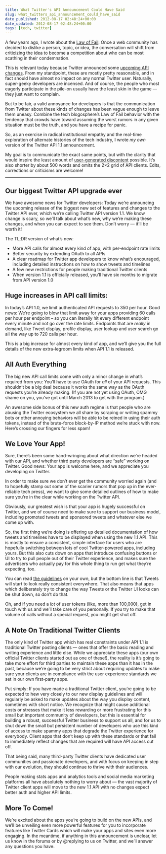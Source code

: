 ```yaml
---
title: What Twitter's API Announcement Could Have Said
slug: what_twitters_api_announcement_could_have_said
date_published: 2012-08-17 02:48:24+00:00
date_updated: 2012-08-17 02:48:24+00:00
tags: [tech, twitter]
---
```

A few years ago, I wrote about the [Law of Fail](/2009/06/the-end-of-fail): Once a web community has decided to dislike a person, topic, or idea, the conversation will shift from criticizing the idea to become a competition about who can be most scathing in their condemnation.

This is relevant today because Twitter announced some [upcoming API changes](https://dev.twitter.com/blog/changes-coming-to-twitter-api). From my standpoint, these are mostly pretty reasonable, and in fact should have almost no impact on any normal Twitter user. Naturally, super-geeky developers are incensed. And of course, the people who most eagerly participate in the pile-on usually have the least skin in the game — they just want to complain.

But to be fair, a valid annoyance for developers is that the communication from Twitter about these kinds of changes has been vague enough to leave them uneasy. Combine the tech blogosphere’s Law of Fail behavior with the tendency that crowds have toward assuming the worst rumors in any given situation must be the truth, and you have a recipe for panic.

So, as an exercise in radical institutional empathy and the real-time exploration of alternate histories of the tech industry, I wrote *my own* version of the Twitter API 1.1 announcement.

My goal is to communicate the exact same points, but with the clarity that would inspire the least amount of [user-generated discontent](/2007/08/inspirational) possible. It’s also shorter by about 500 words and omits the 2×2 grid of API clients. Edits, corrections or criticisms are welcome!

---

## Our biggest Twitter API upgrade ever

We have awesome news for Twitter developers: Today we’re announcing the upcoming release of the biggest new set of features and changes to the Twitter API ever, which we’re calling Twitter API version 1.1. We know change is scary, so we’ll talk about what’s new, why we’re making these changes, and when you can expect to see them. Don’t worry — it’ll be worth it!

The TL;DR version of what’s new:

- More API calls for almost every kind of app, with per-endpoint rate limits
- Better security by extending OAuth to all APIs
- A clear roadmap for Twitter app developers to know what’s encouraged, including detailed instructions on how to show tweets and timelines
- A few new restrictions for people making traditional Twitter clients
- When version 1.1 is officially released, you’ll have six months to migrate from API version 1.0

## Huge increases in API call limits:

In today’s API 1.0, we limit authenticated API requests to 350 per hour. Good news: We’re going to blow that limit away for your apps providing 60 calls per hour per endpoint – so you can literally hit every different endpoint every minute and not go over the rate limits. Endpoints that are *really* in demand, like Tweet display, profile display, user lookup and user search go all the way up to 720 calls per hour.

This is a big increase for almost every kind of app, and we’ll give you the full details of the new extra-legroom limits when API 1.1 is released.

## All Auth Everything

The big new API call limits come with only a minor change in what’s required from you: You’ll have to use OAuth for *all* of your API requests. This shouldn’t be a big deal because it works the same way as the OAuth requests you’re already making. (If you are not yet using OAuth, OMG shame on you, you’ve got until March 2013 to get with the program.)

An awesome side bonus of this new auth regime is that people who are abusing the Twitter ecosystem we all share by scraping or writing spammy bots or other annoying behaviors will be able to be reined in using their auth tokens, instead of the brute-force block-by-IP method we’re stuck with now. Here’s crossing our fingers for less spam!

## We Love Your App!

Sure, there’s been some hand-wringing about what direction we’re headed with our API, and whether third party developers are “safe” working on Twitter. Good news: Your app is welcome here, and we appreciate you developing on Twitter.

In order to make sure we don’t ever get the community worried again (and to hopefully stamp out some of the scarier rumors that pop up in the ever-reliable tech press), we want to give some detailed outlines of how to make sure you’re in the clear while working on the Twitter API.

Obviously, our greatest wish is that your app is hugely successful on Twitter, and we of course need to make sure to support our business model, including promoted tweets and sponsored tweets and whatever else we come up with.

So, the first thing we’re doing is offering up detailed documentation of how tweets and timelines have to be displayed when using the new 1.1 API. This is mostly to ensure a consistent, simple interface for users who are hopefully switching between lots of cool Twitter-powered apps, including yours. But this also cuts down on apps that introduce confusing buttons or UI to try to pull people out of their Twitter experience, and makes sure the advertisers who actually pay for this whole thing to run get what they’re expecting, too.

You can read [the guidelines](https://dev.twitter.com/terms/display-guidelines) on your own, but the bottom line is that Tweets will start to look really consistent everywhere. That also means that apps which deliberately try to change the way Tweets or the Twitter UI looks can be shut down, so don’t do that.

Oh, and if you need a *lot* of user tokens (like, more than 100,000), get in touch with us and we’ll take care of you personally. If you try to make that volume of calls without a special request, you might get shut off.

## A Note On Traditional Twitter Clients

The only kind of Twitter app which has real constraints under API 1.1 is traditional Twitter posting clients — ones that offer the basic reading and writing experience and little else. While we appreciate these apps (our own official Twitter clients started out as one of these!), the reality is it’s going to take more effort for third parties to maintain these apps than it has in the past, because we’re going to be very strict about requiring updates to make sure your clients are in compliance with the user experience standards we set in our own first-party apps.

Put simply: If you have made a traditional Twitter client, you’re going to be expected to hew very closely to our new display guidelines and will regularly be asked to make updates about the way you display content, sometimes with short notice. We recognize that might cause additional costs or stresses that make it less rewarding or more frustrating for this small but important community of developers, but this is essential for building a robust, successful Twitter business to support us all, and for us to shut down the small but persistent number of developers who use this kind of access to make spammy apps that degrade the Twitter experience for everybody. Client apps that don’t keep up with these standards or that fail to immediately reflect changes that are required will have API access cut off.

That being said, many third-party Twitter clients have dedicated user communities and passionate developers, and with focus on keeping in step with our evolution, they should continue to thrive with their audiences.

People making stats apps and analytics tools and social media marketing platforms all have absolutely nothing to worry about — the vast majority of Twitter client apps will move to the new 1.1 API with no changes expect better auth and higher API limits.

## More To Come!

We’re excited about the apps you’re going to build on the new APIs, and we’ll be unveiling even more powerful features for you to incorporate features like Twitter Cards which will make your apps and sites even more engaging. In the meantime, if anything in this announcement is unclear, let us know in the forums or by @replying to us on Twitter, and we’ll answer any questions you have.
